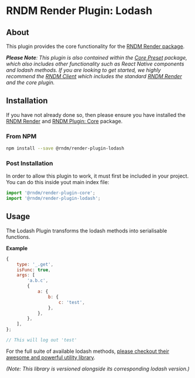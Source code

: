 # RNDM Render Plugin: Lodash

## About

This plugin provides the core functionality for the [RNDM Render package](https://github.com/rndm-com/rndm-render).

_**Please Note**: This plugin is also contained within the [Core Preset](https://github.com/rndm-com/rndm-render-preset-core) package, which also includes other functionality such as React Native components and lodash methods. If you are looking to get started, we highly recommend the [RNDM Client](https://github.com/rndm-com/rndm-client) which includes the standard [RNDM Render](https://github.com/rndm-com/rndm-render) and the core plugin._

## Installation

If you have not already done so, then please ensure you have installed the [RNDM Render](https://github.com/rndm-com/rndm-render) and [RNDM Plugin: Core](https://github.com/rndm-com/rndm-render-plugin-core) package.

### From NPM

```sh
npm install --save @rndm/render-plugin-lodash
```

### Post Installation

In order to allow this plugin to work, it must first be included in your project. You can do this inside yout main index file:

```javascript
import '@rndm/render-plugin-core';
import '@rndm/render-plugin-lodash';
```

## Usage

The Lodash Plugin transforms the lodash methods into serialisable functions.

**Example**

```javascript
{
    type: '_.get',
    isFunc: true,
    args: [
        'a.b.c',
        {
            a: {
                b: {
                    c: 'test',
                },
            },
        },
    ],
};

// This will log out 'test'

```

For the full suite of available lodash methods, [please checkout their awesome and powerful utility library](https://lodash.com/docs).

_(Note: This library is versioned alongside its corresponding lodash version.)_
